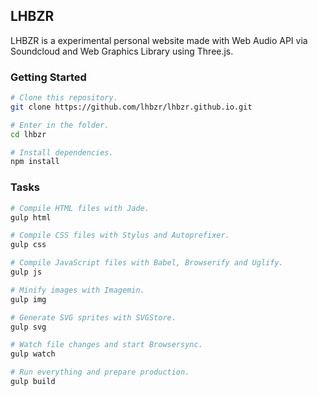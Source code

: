 ## LHBZR
LHBZR is a experimental personal website made with Web Audio API via Soundcloud and Web Graphics Library using Three.js.

### Getting Started
```sh
# Clone this repository.
git clone https://github.com/lhbzr/lhbzr.github.io.git

# Enter in the folder.
cd lhbzr

# Install dependencies.
npm install
```

### Tasks
```sh
# Compile HTML files with Jade.
gulp html

# Compile CSS files with Stylus and Autoprefixer.
gulp css

# Compile JavaScript files with Babel, Browserify and Uglify.
gulp js

# Minify images with Imagemin.
gulp img

# Generate SVG sprites with SVGStore.
gulp svg

# Watch file changes and start Browsersync.
gulp watch

# Run everything and prepare production.
gulp build
```
